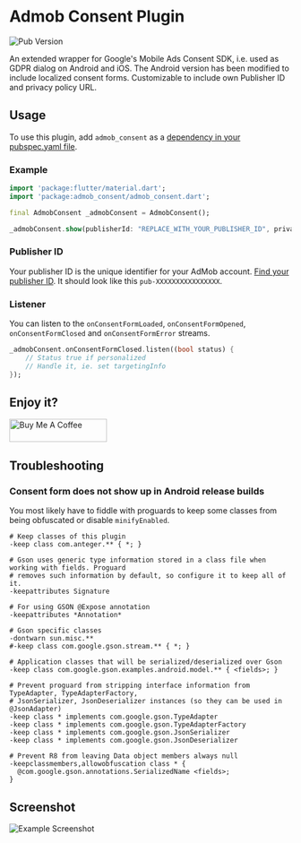 # Admob Consent Plugin

![Pub Version](https://img.shields.io/pub/v/admob_consent)

An extended wrapper for Google's Mobile Ads Consent SDK, i.e. used as GDPR dialog on Android and iOS. The Android version has been modified to include localized consent forms. Customizable to include own Publisher ID and privacy policy URL.

## Usage
To use this plugin, add `admob_consent` as a [dependency in your pubspec.yaml file](https://flutter.io/platform-plugins/).

### Example

``` dart
import 'package:flutter/material.dart';
import 'package:admob_consent/admob_consent.dart';

final AdmobConsent _admobConsent = AdmobConsent();

_admobConsent.show(publisherId: "REPLACE_WITH_YOUR_PUBLISHER_ID", privacyURL: "URL_TO_YOUR_PRIVACY_POLICY");
```

### Publisher ID
Your publisher ID is the unique identifier for your AdMob account. [Find your publisher ID](https://support.google.com/admob/answer/2784578). It should look like this ```pub-XXXXXXXXXXXXXXXX```.

### Listener
You can listen to the ```onConsentFormLoaded```, ```onConsentFormOpened```, ```onConsentFormClosed``` and ```onConsentFormError``` streams.

``` dart
_admobConsent.onConsentFormClosed.listen((bool status) {
    // Status true if personalized
    // Handle it, ie. set targetingInfo
});
```

## Enjoy it?
<a href="https://www.buymeacoffee.com/AntegerDigital" target="_blank"><img src="https://www.buymeacoffee.com/assets/img/custom_images/orange_img.png" alt="Buy Me A Coffee" style="height: 41px !important;width: 174px !important;"></a>

## Troubleshooting
### Consent form does not show up in Android release builds
You most likely have to fiddle with proguards to keep some classes from being obfuscated or disable ```minifyEnabled```.

```
# Keep classes of this plugin
-keep class com.anteger.** { *; }

# Gson uses generic type information stored in a class file when working with fields. Proguard
# removes such information by default, so configure it to keep all of it.
-keepattributes Signature

# For using GSON @Expose annotation
-keepattributes *Annotation*

# Gson specific classes
-dontwarn sun.misc.**
#-keep class com.google.gson.stream.** { *; }

# Application classes that will be serialized/deserialized over Gson
-keep class com.google.gson.examples.android.model.** { <fields>; }

# Prevent proguard from stripping interface information from TypeAdapter, TypeAdapterFactory,
# JsonSerializer, JsonDeserializer instances (so they can be used in @JsonAdapter)
-keep class * implements com.google.gson.TypeAdapter
-keep class * implements com.google.gson.TypeAdapterFactory
-keep class * implements com.google.gson.JsonSerializer
-keep class * implements com.google.gson.JsonDeserializer

# Prevent R8 from leaving Data object members always null
-keepclassmembers,allowobfuscation class * {
  @com.google.gson.annotations.SerializedName <fields>;
}
```

## Screenshot
![Example Screenshot](https://www.anteger.com/images/uploads/admob_consent_example.jpg)
